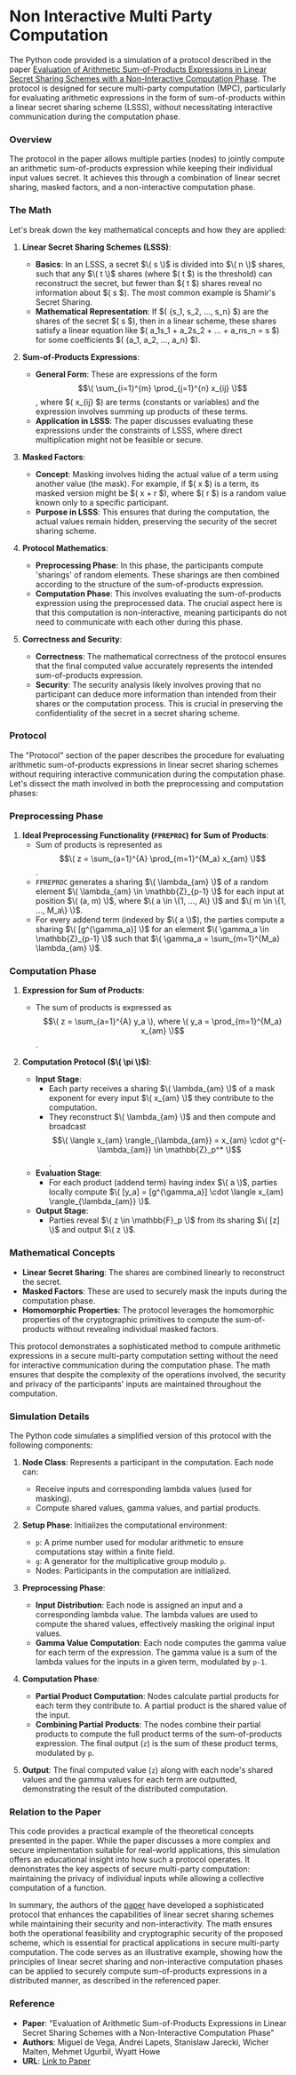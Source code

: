 # Non Interactive Multi Party Computation

The Python code provided is a simulation of a protocol described in the paper [Evaluation of Arithmetic Sum-of-Products Expressions in Linear Secret Sharing Schemes with a Non-Interactive Computation Phase](https://nillion.pub/sum-of-products-lsss-non-interactive.pdf). The protocol is designed for secure multi-party computation (MPC), particularly for evaluating arithmetic expressions in the form of sum-of-products within a linear secret sharing scheme (LSSS), without necessitating interactive communication during the computation phase.

### Overview
The protocol in the paper allows multiple parties (nodes) to jointly compute an arithmetic sum-of-products expression while keeping their individual input values secret. It achieves this through a combination of linear secret sharing, masked factors, and a non-interactive computation phase.

### The Math
Let's break down the key mathematical concepts and how they are applied:

1. **Linear Secret Sharing Schemes (LSSS)**:
   - **Basics**: In an LSSS, a secret $\( s \)$ is divided into $\( n \)$ shares, such that any $\( t \)$ shares (where $\( t $\) is the threshold) can reconstruct the secret, but fewer than $\( t $\) shares reveal no information about $\( s $\). The most common example is Shamir's Secret Sharing.
   - **Mathematical Representation**: If $\( \{s_1, s_2, ..., s_n\} $\) are the shares of the secret $\( s $\), then in a linear scheme, these shares satisfy a linear equation like $\( a_1s_1 + a_2s_2 + ... + a_ns_n = s $\) for some coefficients $\( \{a_1, a_2, ..., a_n\} $\).

2. **Sum-of-Products Expressions**:
   - **General Form**: These are expressions of the form $$\( \sum_{i=1}^{m} \prod_{j=1}^{n} x_{ij} \)$$, where $\( x_{ij} $\) are terms (constants or variables) and the expression involves summing up products of these terms.
   - **Application in LSSS**: The paper discusses evaluating these expressions under the constraints of LSSS, where direct multiplication might not be feasible or secure.

3. **Masked Factors**:
   - **Concept**: Masking involves hiding the actual value of a term using another value (the mask). For example, if $\( x $\) is a term, its masked version might be $\( x + r $\), where $\( r $\) is a random value known only to a specific participant.
   - **Purpose in LSSS**: This ensures that during the computation, the actual values remain hidden, preserving the security of the secret sharing scheme.

4. **Protocol Mathematics**:
   - **Preprocessing Phase**: In this phase, the participants compute 'sharings' of random elements. These sharings are then combined according to the structure of the sum-of-products expression.
   - **Computation Phase**: This involves evaluating the sum-of-products expression using the preprocessed data. The crucial aspect here is that this computation is non-interactive, meaning participants do not need to communicate with each other during this phase.

5. **Correctness and Security**:
   - **Correctness**: The mathematical correctness of the protocol ensures that the final computed value accurately represents the intended sum-of-products expression.
   - **Security**: The security analysis likely involves proving that no participant can deduce more information than intended from their shares or the computation process. This is crucial in preserving the confidentiality of the secret in a secret sharing scheme.

### Protocol

The "Protocol" section of the paper describes the procedure for evaluating arithmetic sum-of-products expressions in linear secret sharing schemes without requiring interactive communication during the computation phase. Let's dissect the math involved in both the preprocessing and computation phases:

### Preprocessing Phase
1. **Ideal Preprocessing Functionality (`FPREPROC`) for Sum of Products**: 
   - Sum of products is represented as $$\( z = \sum_{a=1}^{A} \prod_{m=1}^{M_a} x_{am} \)$$.
   - `FPREPROC` generates a sharing $\( \lambda_{am} \)$ of a random element $\( \lambda_{am} \in \mathbb{Z}_{p-1} \)$ for each input at position $\( (a, m) \)$, where $\( a \in \{1, ..., A\} \)$ and $\( m \in \{1, ..., M_a\} \)$.
   - For every addend term (indexed by $\( a \)$), the parties compute a sharing $\( [g^{\gamma_a}] \)$ for an element $\( \gamma_a \in \mathbb{Z}_{p-1} \)$ such that $\( \gamma_a = \sum_{m=1}^{M_a} \lambda_{am} \)$.

### Computation Phase
1. **Expression for Sum of Products**: 
   - The sum of products is expressed as $$\( z = \sum_{a=1}^{A} y_a \), where \( y_a = \prod_{m=1}^{M_a} x_{am} \)$$.

2. **Computation Protocol ($\( \pi \)$)**: 
   - **Input Stage**: 
     - Each party receives a sharing $\( \lambda_{am} \)$ of a mask exponent for every input $\( x_{am} \)$ they contribute to the computation.
     - They reconstruct $\( \lambda_{am} \)$ and then compute and broadcast $$\( \langle x_{am} \rangle_{\lambda_{am}} = x_{am} \cdot g^{-\lambda_{am}} \in \mathbb{Z}_p^* \)$$.
   - **Evaluation Stage**: 
     - For each product (addend term) having index $\( a \)$, parties locally compute $\( [y_a] = [g^{\gamma_a}] \cdot \langle x_{am} \rangle_{\lambda_{am}} \)$.
   - **Output Stage**: 
     - Parties reveal $\( z \in \mathbb{F}_p \)$ from its sharing $\( [z] \)$ and output $\( z \)$.

### Mathematical Concepts
- **Linear Secret Sharing**: The shares are combined linearly to reconstruct the secret.
- **Masked Factors**: These are used to securely mask the inputs during the computation phase.
- **Homomorphic Properties**: The protocol leverages the homomorphic properties of the cryptographic primitives to compute the sum-of-products without revealing individual masked factors.

This protocol demonstrates a sophisticated method to compute arithmetic expressions in a secure multi-party computation setting without the need for interactive communication during the computation phase. The math ensures that despite the complexity of the operations involved, the security and privacy of the participants' inputs are maintained throughout the computation.

### Simulation Details
The Python code simulates a simplified version of this protocol with the following components:

1. **Node Class**: Represents a participant in the computation. Each node can:
   - Receive inputs and corresponding lambda values (used for masking).
   - Compute shared values, gamma values, and partial products.

2. **Setup Phase**: Initializes the computational environment:
   - `p`: A prime number used for modular arithmetic to ensure computations stay within a finite field.
   - `g`: A generator for the multiplicative group modulo `p`.
   - Nodes: Participants in the computation are initialized.

3. **Preprocessing Phase**: 
   - **Input Distribution**: Each node is assigned an input and a corresponding lambda value. The lambda values are used to compute the shared values, effectively masking the original input values.
   - **Gamma Value Computation**: Each node computes the gamma value for each term of the expression. The gamma value is a sum of the lambda values for the inputs in a given term, modulated by `p-1`.

4. **Computation Phase**:
   - **Partial Product Computation**: Nodes calculate partial products for each term they contribute to. A partial product is the shared value of the input.
   - **Combining Partial Products**: The nodes combine their partial products to compute the full product terms of the sum-of-products expression. The final output (`z`) is the sum of these product terms, modulated by `p`.

5. **Output**: The final computed value (`z`) along with each node's shared values and the gamma values for each term are outputted, demonstrating the result of the distributed computation.

### Relation to the Paper
This code provides a practical example of the theoretical concepts presented in the paper. While the paper discusses a more complex and secure implementation suitable for real-world applications, this simulation offers an educational insight into how such a protocol operates. It demonstrates the key aspects of secure multi-party computation: maintaining the privacy of individual inputs while allowing a collective computation of a function. 

In summary, the authors of the [paper](https://nillion.pub/sum-of-products-lsss-non-interactive.pdf) have developed a sophisticated protocol that enhances the capabilities of linear secret sharing schemes while maintaining their security and non-interactivity. The math ensures both the operational feasibility and cryptographic security of the proposed scheme, which is essential for practical applications in secure multi-party computation. The code serves as an illustrative example, showing how the principles of linear secret sharing and non-interactive computation phases can be applied to securely compute sum-of-products expressions in a distributed manner, as described in the referenced paper.


### Reference
- **Paper**: "Evaluation of Arithmetic Sum-of-Products Expressions in Linear Secret Sharing Schemes with a Non-Interactive Computation Phase"
- **Authors**: Miguel de Vega, Andrei Lapets, Stanislaw Jarecki, Wicher Malten, Mehmet Ugurbil, Wyatt Howe
- **URL**: [Link to Paper](https://nillion.pub/sum-of-products-lsss-non-interactive.pdf)
